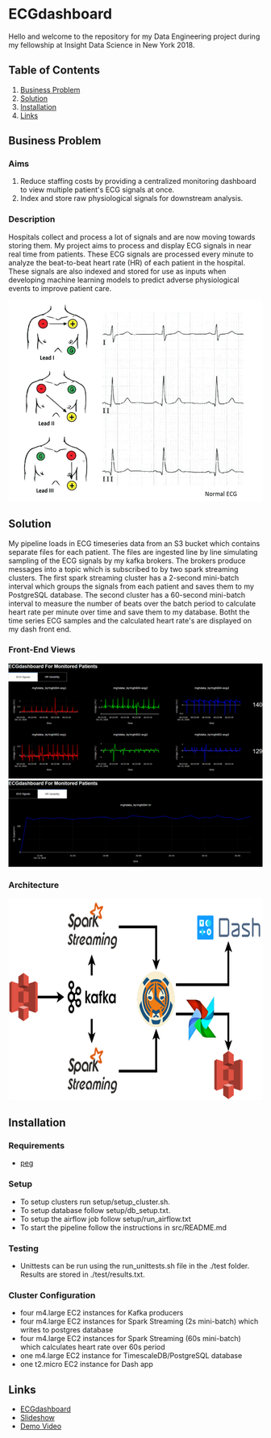 # ECGdashboard
Hello and welcome to the repository for my Data Engineering project during my fellowship at Insight Data Science in New York 2018.

## Table of Contents
1. [Business Problem](README.md#business-problem)
2. [Solution](README.md#solution)
3. [Installation](README.md#installation)
4. [Links](README.md#links)

## Business Problem
### Aims
1. Reduce staffing costs by providing a centralized monitoring dashboard to view multiple patient's ECG signals at once.
2. Index and store raw physiological signals for downstream analysis. 

### Description
Hospitals collect and process a lot of signals and are now moving towards storing them. My project aims to process and display ECG signals in near real time from patients. These ECG signals are processed every minute to analyze the beat-to-beat heart rate (HR) of each patient in the hospital. These signals are also indexed and stored for use as inputs when developing machine learning models to predict adverse physiological events to improve patient care.
<p align="center">
<img src="https://github.com/souzanmirza/ECGdashboard/blob/master/docs/ecgsignals.jpg" width="600", height="400">
</p>

## Solution

My pipeline loads in ECG timeseries data from an S3 bucket which contains separate files for each patient. The files are ingested line by line simulating sampling of the ECG signals by my kafka brokers. The brokers produce messages into a topic which is subscribed to by two spark streaming clusters. The first spark streaming cluster has a 2-second mini-batch interval which groups the signals from each patient and saves them to my PostgreSQL database. The second cluster has a 60-second mini-batch interval to measure the number of beats over the batch period to calculate heart rate per minute over time and save them to my database. Botht the time series ECG samples and the calculated heart rate's are displayed on my dash front end.

### Front-End Views
<p align="center">
<img src="https://github.com/souzanmirza/ECGdashboard/blob/master/docs/dashboard_ecg_v3.PNG">
<img src="https://github.com/souzanmirza/ECGdashboard/blob/master/docs/dashboard_hr_v2.PNG">
</p>


### Architecture
<p align="center">
<img src="https://github.com/souzanmirza/ECGdashboard/blob/master/docs/pipeline.png" width="700", height="400">
</p>

## Installation
### Requirements 
* [peg](https://github.com/InsightDataScience/pegasus)

### Setup
* To setup clusters run setup/setup_cluster.sh.
* To setup database follow setup/db_setup.txt.
* To setup the airflow job follow setup/run_airflow.txt
* To start the pipeline follow the instructions in src/README.md 

### Testing
* Unittests can be run using the run_unittests.sh file in the ./test folder. Results are stored in ./test/results.txt.

### Cluster Configuration
* four m4.large EC2 instances for Kafka producers
* four m4.large EC2 instances for Spark Streaming (2s mini-batch) which writes to postgres database
* four m4.large EC2 instances for Spark Streaming (60s mini-batch) which calculates heart rate over 60s period
* one m4.large EC2 instance for TimescaleDB/PostgreSQL database
* one t2.micro EC2 instance for Dash app

## Links
* [ECGdashboard](http://ecgdashboard.life)
* [Slideshow](https://www.slideshare.net/SouzanMirza/ecgdashboard-insight-fellowship-project-120943085)
* [Demo Video](https://youtu.be/801_PMN0ag0)
